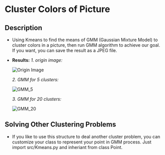 # Cluster Colors of Picture

## Description
   * Using Kmeans to find the means of GMM (Gaussian Mixture Model)
     to cluster colors in a picture, then run GMM algorithm to achieve
     our goal. If you want, you can save the result as a JPEG file.
     
   * **Results:**
     _1. origin image:_ 
     
     ![Origin Image](https://drive.google.com/file/d/13S8cV9YfXFRKay0EmnpQ5a84QMON3cnx/view?usp=sharing)
     
     _2. GMM for 5 clusters:_
     
     ![GMM_5](https://drive.google.com/file/d/1gc2aGpdxWU19tLl_v7ygZNbvsmwRhcJt/view?usp=sharing)
     
     _3. GMM for 20 clusters:_
     
     ![GMM_20](https://drive.google.com/file/d/17gQ2Q8RSQqAEGqQYo6_4n47a267rWnRC/view?usp=sharing)
     
## Solving Other Clustering Problems
   * If you like to use this structure to deal another cluster problem, 
     you can customize your class to represent your point in GMM process.
     Just import src/Kmeans.py and inheriant from class Point.
